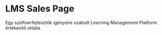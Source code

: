 # LMS Sales Page

Egy szoftverfejlesztők igényeire szabott Learning Management Platform értékesítő oldala.

